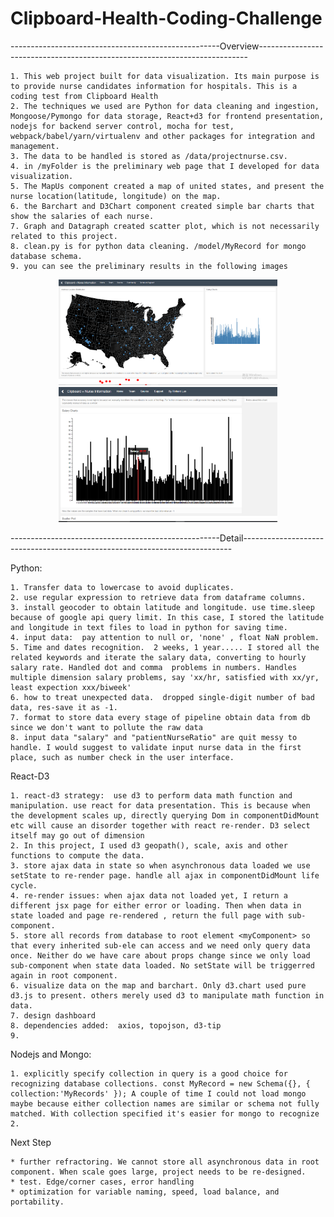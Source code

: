 # Clipboard-Health-Coding-Challenge


----------------------------------------------------Overview---------------------------------------------------------------------------

	1. This web project built for data visualization. Its main purpose is to provide nurse candidates information for hospitals. This is a coding test from Clipboard Health
	2. The techniques we used are Python for data cleaning and ingestion, Mongoose/Pymongo for data storage, React+d3 for frontend presentation, nodejs for backend server control, mocha for test, webpack/babel/yarn/virtualenv and other packages for integration and management. 
	3. The data to be handled is stored as /data/projectnurse.csv. 
	4. in /myFolder is the preliminary web page that I developed for data visualization.
	5. The MapUs component created a map of united states, and present the nurse location(latitude, longitude) on the map.
	6. the Barchart and D3Chart component created simple bar charts that show the salaries of each nurse. 
	7. Graph and Datagraph created scatter plot, which is not necessarily related to this project.
	8. clean.py is for python data cleaning. /model/MyRecord for mongo database schema.
	9. you can see the preliminary results in the following images


<p align="center">
  <img src="./preliminary_results.PNG" width="350"/>
  <img src="preliminary_results_2.PNG" width="350"/>
</p>

----------------------------------------------------Detail---------------------------------------------------------------------------

Python:

	1. Transfer data to lowercase to avoid duplicates.
	2. use regular expression to retrieve data from dataframe columns.
	3. install geocoder to obtain latitude and longitude. use time.sleep because of google api query limit. In this case, I stored the latitude and longitude in text files to load in python for saving time.
	4. input data:  pay attention to null or, 'none' , float NaN problem.
	5. Time and dates recognition.  2 weeks, 1 year..... I stored all the related keywords and iterate the salary data, converting to hourly salary rate. Handled dot and comma  problems in numbers. Handles multiple dimension salary problems, say 'xx/hr, satisfied with xx/yr, least expection xxx/biweek'
	6. how to treat unexpected data.  dropped single-digit number of bad data, res-save it as -1. 
	7. format to store data every stage of pipeline obtain data from db since we don't want to pollute the raw data
	8. input data "salary" and "patientNurseRatio" are quit messy to handle. I would suggest to validate input nurse data in the first place, such as number check in the user interface.


React-D3

	1. react-d3 strategy:  use d3 to perform data math function and manipulation. use react for data presentation. This is because when the development scales up, directly querying Dom in componentDidMount etc will cause an disorder together with react re-render. D3 select itself may go out of dimension
	2. In this project, I used d3 geopath(), scale, axis and other functions to compute the data. 
	3. store ajax data in state so when asynchronous data loaded we use setState to re-render page. handle all ajax in componentDidMount life cycle.
	4. re-render issues: when ajax data not loaded yet, I return a different jsx page for either error or loading. Then when data in state loaded and page re-rendered , return the full page with sub-component.
	5. store all records from database to root element <myComponent> so that every inherited sub-ele can access and we need only query data once. Neither do we have care about props change since we only load sub-component when state data loaded. No setState will be triggerred again in root component.
	6. visualize data on the map and barchart. Only d3.chart used pure d3.js to present. others merely used d3 to manipulate math function in data.
	7. design dashboard
	8. dependencies added:  axios, topojson, d3-tip
	9. 



Nodejs and Mongo:

	1. explicitly specify collection in query is a good choice for recognizing database collections. const MyRecord = new Schema({}, { collection:'MyRecords' }); A couple of time I could not load mongo maybe because either collection names are similar or schema not fully matched. With collection specified it's easier for mongo to recognize
	2. 




Next Step

	* further refractoring. We cannot store all asynchronous data in root component. When scale goes large, project needs to be re-designed.
	* test. Edge/corner cases, error handling
	* optimization for variable naming, speed, load balance, and portability.





